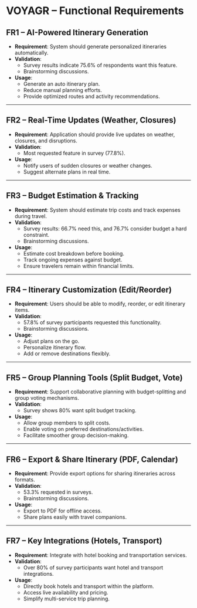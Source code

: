 # VOYAGR – Functional Requirements

## FR1 – AI-Powered Itinerary Generation
- **Requirement**: System should generate personalized itineraries automatically.  
- **Validation**:  
  - Survey results indicate 75.6% of respondents want this feature.  
  - Brainstorming discussions.  
- **Usage**:  
  - Generate an auto itinerary plan.  
  - Reduce manual planning efforts.  
  - Provide optimized routes and activity recommendations.  

---

## FR2 – Real-Time Updates (Weather, Closures)
- **Requirement**: Application should provide live updates on weather, closures, and disruptions.  
- **Validation**:  
  - Most requested feature in survey (77.8%).  
- **Usage**:  
  - Notify users of sudden closures or weather changes.  
  - Suggest alternate plans in real time.  

---

## FR3 – Budget Estimation & Tracking
- **Requirement**: System should estimate trip costs and track expenses during travel.  
- **Validation**:  
  - Survey results: 66.7% need this, and 76.7% consider budget a hard constraint.  
  - Brainstorming discussions.  
- **Usage**:  
  - Estimate cost breakdown before booking.  
  - Track ongoing expenses against budget.  
  - Ensure travelers remain within financial limits.  

---

## FR4 – Itinerary Customization (Edit/Reorder)
- **Requirement**: Users should be able to modify, reorder, or edit itinerary items.  
- **Validation**:  
  - 57.8% of survey participants requested this functionality.  
  - Brainstorming discussions.  
- **Usage**:  
  - Adjust plans on the go.  
  - Personalize itinerary flow.  
  - Add or remove destinations flexibly.  

---

## FR5 – Group Planning Tools (Split Budget, Vote)
- **Requirement**: Support collaborative planning with budget-splitting and group voting mechanisms.  
- **Validation**:  
  - Survey shows 80% want split budget tracking. 
- **Usage**:  
  - Allow group members to split costs.  
  - Enable voting on preferred destinations/activities.  
  - Facilitate smoother group decision-making.  

---

## FR6 – Export & Share Itinerary (PDF, Calendar)
- **Requirement**: Provide export options for sharing itineraries across formats.  
- **Validation**:  
  - 53.3% requested in surveys.
  - Brainstorming discussions.  
- **Usage**:  
  - Export to PDF for offline access. 
  - Share plans easily with travel companions.  

---

## FR7 – Key Integrations (Hotels, Transport)
- **Requirement**: Integrate with hotel booking and transportation services.  
- **Validation**:  
  - Over 80% of survey participants want hotel and transport integrations.  
- **Usage**:  
  - Directly book hotels and transport within the platform.  
  - Access live availability and pricing.  
  - Simplify multi-service trip planning.  
